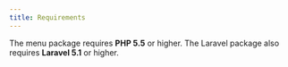 ```yaml
---
title: Requirements
---
```


The menu package requires **PHP 5.5** or higher. The Laravel package also requires **Laravel 5.1** or higher.
